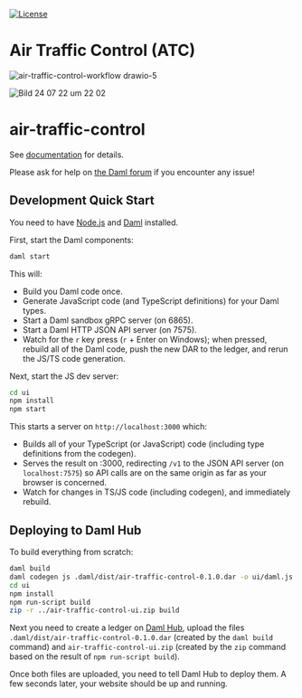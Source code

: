 [![License](https://img.shields.io/badge/License-Apache%202.0-blue.svg)](https://github.com/digital-asset/daml/blob/main/LICENSE)

# Air Traffic Control (ATC)

![air-traffic-control-workflow drawio-5](https://user-images.githubusercontent.com/47919865/180663689-6b1f0f0e-4255-4459-9b37-ca55341ee104.png)

![Bild 24 07 22 um 22 02](https://user-images.githubusercontent.com/47919865/180663869-f47e4f7f-d66d-4ed9-90ee-69f77ead7ba3.jpg)


# air-traffic-control

See [documentation] for details.

[documentation]: https://docs.daml.com/getting-started/installation.html

Please ask for help on [the Daml forum] if you encounter any issue!

[the Daml forum]: https://discuss.daml.com

## Development Quick Start

You need to have [Node.js] and [Daml] installed.

[Node.js]: https://nodejs.dev
[Daml]: https://docs.daml.com

First, start the Daml components:

```bash
daml start
```

This will:

- Build you Daml code once.
- Generate JavaScript code (and TypeScript definitions) for your Daml types.
- Start a Daml sandbox gRPC server (on 6865).
- Start a Daml HTTP JSON API server (on 7575).
- Watch for the `r` key press (`r` + Enter on Windows); when pressed, rebuild
  all of the Daml code, push the new DAR to the ledger, and rerun the JS/TS
  code generation.

Next, start the JS dev server:

```bash
cd ui
npm install
npm start
```

This starts a server on `http://localhost:3000` which:

- Builds all of your TypeScript (or JavaScript) code (including type
  definitions from the codegen).
- Serves the result on :3000, redirecting `/v1` to the JSON API server (on
  `localhost:7575`) so API calls are on the same origin as far as your browser
  is concerned.
- Watch for changes in TS/JS code (including codegen), and immediately rebuild.

## Deploying to Daml Hub

To build everything from scratch:

```bash
daml build
daml codegen js .daml/dist/air-traffic-control-0.1.0.dar -o ui/daml.js
cd ui
npm install
npm run-script build
zip -r ../air-traffic-control-ui.zip build
```

Next you need to create a ledger on [Daml Hub], upload the files
`.daml/dist/air-traffic-control-0.1.0.dar` (created by the `daml build` command)
and `air-traffic-control-ui.zip` (created by the `zip` command based on the result
of `npm run-script build`).

[Daml Hub]: https://hub.daml.com

Once both files are uploaded, you need to tell Daml Hub to deploy them. A few
seconds later, your website should be up and running.

